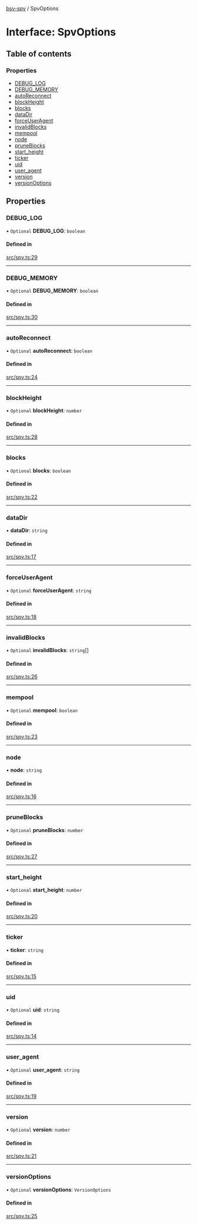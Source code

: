 [bsv-spv](../README.md) / SpvOptions

# Interface: SpvOptions

## Table of contents

### Properties

- [DEBUG\_LOG](SpvOptions.md#debug_log)
- [DEBUG\_MEMORY](SpvOptions.md#debug_memory)
- [autoReconnect](SpvOptions.md#autoreconnect)
- [blockHeight](SpvOptions.md#blockheight)
- [blocks](SpvOptions.md#blocks)
- [dataDir](SpvOptions.md#datadir)
- [forceUserAgent](SpvOptions.md#forceuseragent)
- [invalidBlocks](SpvOptions.md#invalidblocks)
- [mempool](SpvOptions.md#mempool)
- [node](SpvOptions.md#node)
- [pruneBlocks](SpvOptions.md#pruneblocks)
- [start\_height](SpvOptions.md#start_height)
- [ticker](SpvOptions.md#ticker)
- [uid](SpvOptions.md#uid)
- [user\_agent](SpvOptions.md#user_agent)
- [version](SpvOptions.md#version)
- [versionOptions](SpvOptions.md#versionoptions)

## Properties

### DEBUG\_LOG

• `Optional` **DEBUG\_LOG**: `boolean`

#### Defined in

[src/spv.ts:29](https://github.com/kevinejohn/bsv-spv/blob/master/src/spv.ts#L29)

___

### DEBUG\_MEMORY

• `Optional` **DEBUG\_MEMORY**: `boolean`

#### Defined in

[src/spv.ts:30](https://github.com/kevinejohn/bsv-spv/blob/master/src/spv.ts#L30)

___

### autoReconnect

• `Optional` **autoReconnect**: `boolean`

#### Defined in

[src/spv.ts:24](https://github.com/kevinejohn/bsv-spv/blob/master/src/spv.ts#L24)

___

### blockHeight

• `Optional` **blockHeight**: `number`

#### Defined in

[src/spv.ts:28](https://github.com/kevinejohn/bsv-spv/blob/master/src/spv.ts#L28)

___

### blocks

• `Optional` **blocks**: `boolean`

#### Defined in

[src/spv.ts:22](https://github.com/kevinejohn/bsv-spv/blob/master/src/spv.ts#L22)

___

### dataDir

• **dataDir**: `string`

#### Defined in

[src/spv.ts:17](https://github.com/kevinejohn/bsv-spv/blob/master/src/spv.ts#L17)

___

### forceUserAgent

• `Optional` **forceUserAgent**: `string`

#### Defined in

[src/spv.ts:18](https://github.com/kevinejohn/bsv-spv/blob/master/src/spv.ts#L18)

___

### invalidBlocks

• `Optional` **invalidBlocks**: `string`[]

#### Defined in

[src/spv.ts:26](https://github.com/kevinejohn/bsv-spv/blob/master/src/spv.ts#L26)

___

### mempool

• `Optional` **mempool**: `boolean`

#### Defined in

[src/spv.ts:23](https://github.com/kevinejohn/bsv-spv/blob/master/src/spv.ts#L23)

___

### node

• **node**: `string`

#### Defined in

[src/spv.ts:16](https://github.com/kevinejohn/bsv-spv/blob/master/src/spv.ts#L16)

___

### pruneBlocks

• `Optional` **pruneBlocks**: `number`

#### Defined in

[src/spv.ts:27](https://github.com/kevinejohn/bsv-spv/blob/master/src/spv.ts#L27)

___

### start\_height

• `Optional` **start\_height**: `number`

#### Defined in

[src/spv.ts:20](https://github.com/kevinejohn/bsv-spv/blob/master/src/spv.ts#L20)

___

### ticker

• **ticker**: `string`

#### Defined in

[src/spv.ts:15](https://github.com/kevinejohn/bsv-spv/blob/master/src/spv.ts#L15)

___

### uid

• `Optional` **uid**: `string`

#### Defined in

[src/spv.ts:14](https://github.com/kevinejohn/bsv-spv/blob/master/src/spv.ts#L14)

___

### user\_agent

• `Optional` **user\_agent**: `string`

#### Defined in

[src/spv.ts:19](https://github.com/kevinejohn/bsv-spv/blob/master/src/spv.ts#L19)

___

### version

• `Optional` **version**: `number`

#### Defined in

[src/spv.ts:21](https://github.com/kevinejohn/bsv-spv/blob/master/src/spv.ts#L21)

___

### versionOptions

• `Optional` **versionOptions**: `VersionOptions`

#### Defined in

[src/spv.ts:25](https://github.com/kevinejohn/bsv-spv/blob/master/src/spv.ts#L25)
